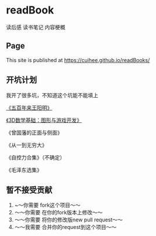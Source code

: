 # readBook  

读后感 读书笔记 内容梗概

## Page  

This site is published at <https://cuihee.github.io/readBooks/>  

## 开坑计划  

我开了很多坑，不知道这个坑能不能填上  

[《五百年来王阳明》](https://github.com/cuihee/readBook/tree/master/%E4%BA%94%E7%99%BE%E5%B9%B4%E6%9D%A5%E7%8E%8B%E9%98%B3%E6%98%8E_%E9%83%A6%E6%B3%A2(%E8%91%97))  

[《3D数学基础：图形与游戏开发》](https://github.com/cuihee/readBooks/tree/master/3D%E6%95%B0%E5%AD%A6%E5%9F%BA%E7%A1%80%EF%BC%9A%E5%9B%BE%E5%BD%A2%E4%B8%8E%E6%B8%B8%E6%88%8F%E5%BC%80%E5%8F%91)  

《曾国藩的正面与侧面》

《从一到无穷大》

《自控力合集》（不确定）

《毛泽东选集》

## 暂不接受贡献

1. ~～你需要 fork这个项目～～
2. ～～你需要 在你的fork版本上修改～～
3. ～～你需要 将你的修改版new pull request～～
4. ～～我需要 合并你的request到这个项目～～
